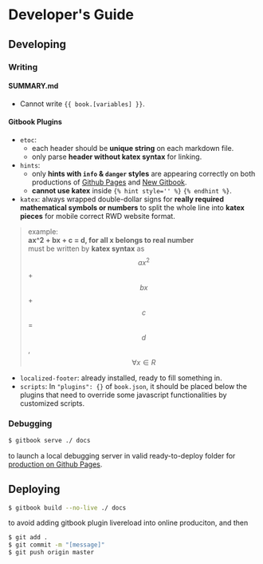 # Developer's Guide

## Developing

### Writing

#### SUMMARY.md
- Cannot write `{{ book.[variables] }}`.

#### Gitbook Plugins
- `etoc`:
  - each header should be **unique string** on each markdown file.
  - only parse **header without katex syntax** for linking.
- `hints`:
  - only **hints with `info` & `danger` styles** are appearing correctly on both productions of [Github Pages][Github Pages Version] and [New Gitbook][New Gitbook Version].
  - **cannot use katex** inside `{% hint style='' %}` `{% endhint %}`.
- `katex`: always wrapped double-dollar signs for **really required mathematical symbols or numbers** to split the whole line into **katex pieces** for mobile correct RWD website format.
> example:  
> **ax^2 + bx + c = d, for all x belongs to real number**  
> must be written by **katex syntax** as  
> $$ ax^2 $$ + $$ bx $$ + $$ c $$ = $$ d $$, $$ \forall x \in R $$
- `localized-footer`: already installed, ready to fill something in.
- `scripts`: In `"plugins": {}` of `book.json`, it should be placed below the plugins that need to override some javascript functionalities by customized scripts.

### Debugging
```bash
$ gitbook serve ./ docs
```
to launch a local debugging server in valid ready-to-deploy folder for [production on Github Pages][Github Pages Version].

## Deploying

```bash
$ gitbook build --no-live ./ docs
```
to avoid adding gitbook plugin livereload into online produciton, and then
```bash
$ git add .
$ git commit -m "[message]"
$ git push origin master
```

[Github Pages Version]: https://saberliou.github.io/PrepareCSEMaster/ "Github Pages Version"
[New Gitbook Version]: https://saberliou.gitbook.io/preparecsemaster/ "New Gitbook Version"